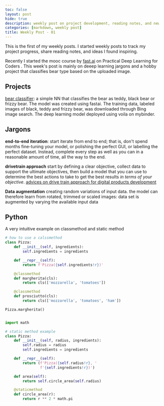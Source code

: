 ```yaml
---
toc: false
layout: post
hide: true
description: weekly post on project development, reading notes, and new skills
categories: [markdown, weekly post]
title: Weekly Post - 01
---
```

This is the first of my weekly posts. I started weekly posts to track my project progress, share reading notes, and ideas I found inspiring.  

Recently I started the mooc course by [fast.ai](https://course.fast.ai) on Practical Deep Learning for Coders . This week's post is mainly on deeep learning jargons and a hobby project that classifies bear type based on the uploaded image.

## Projects
[bear classifier](https://a-bear-classifier.herokuapp.com): a simple NN that classifies the bear as teddy, black bear or frizzy bear. The model was created using fastai. The training data, labeled images of black, teddy and frizzy bear, was downloaded through Bing image search. The deep learning model deployed using voila on mybinder. 

## Jargons 
**end-to-end iteration**: start iterate from end to end; that is, don't spend months fine-tuning your model, or polishing the perfect GUI, or labelling the perfect dataset. Instead, complete every step as well as you can in a reasonable amount of time, all the way to the end. 

**drivetrain approach** start by defining a clear objective, collect data to support the ultimate objectives, then build a model that you can use to determine the best actions to take to get the best results *in terms of your objective*. [advices on drive train approach for digital products development](https://www.oreilly.com/radar/drivetrain-approach-data-products/)

**Data augmentation** creating random variations of input data. the model can therefore learn from rotated, trimmed or scaled images: data set is augmented by varying the available input data

## Python

A very intuitive example on classmethod and static method

```Python
# how to use a calssmethod 
class Pizza:
    def __init__(self, ingredients):
        self.ingredients = ingredients

    def __repr__(self):
        return f'Pizza({self.ingredients!r})'

    @classmethod
    def margherita(cls):
        return cls(['mozzarella', 'tomatoes'])

    @classmethod
    def prosciutto(cls):
        return cls(['mozzarella', 'tomatoes', 'ham'])

Pizza.margherita()
```

```Python

import math

# static method example 
class Pizza:
    def __init__(self, radius, ingredients):
        self.radius = radius
        self.ingredients = ingredients

    def __repr__(self):
        return (f'Pizza({self.radius!r}, '
                f'{self.ingredients!r})')

    def area(self):
        return self.circle_area(self.radius)

    @staticmethod
    def circle_area(r):
        return r ** 2 * math.pi
```
